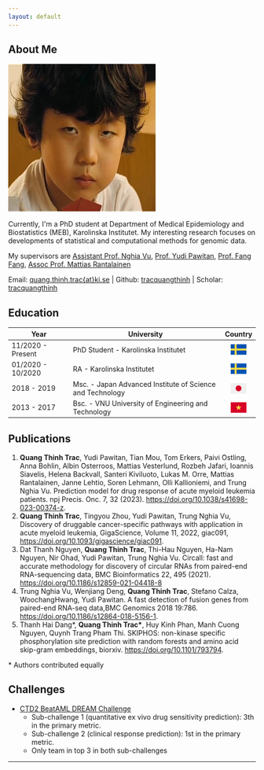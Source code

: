 ```yaml
---
layout: default
---
```


## About Me

<img class="profile-picture" src="me.jpg">

Currently, I'm a PhD student at Department of Medical Epidemiology and Biostatistics (MEB), Karolinska Institutet. My interesting research focuses on developments of statistical and computational methods for genomic data.

My supervisors are  <a href="https://staff.ki.se/people/nghvu">Assistant Prof. Nghia Vu</a>, <a href="http://fafner.meb.ki.se/personal/yudpaw/" target="_blank">Prof. Yudi Pawitan</a>, <a href="https://staff.ki.se/people/fanfan" target="_blank">Prof. Fang Fang</a>, <a href="https://staff.ki.se/people/matran" target="_blank"> Assoc Prof. Mattias Rantalainen</a>

Email: <a href="mailto:quang.thinh.trac@ki.se">quang.thinh.trac{at}ki.se</a> \| Github: <a href="https://github.com/tracquangthinh">tracquangthinh</a> \| Scholar: <a href="https://scholar.google.com/citations?user=gkQ5GmIAAAAJ&hl=en">tracquangthinh</a>

## Education

Year | University | Country
------|-------|--
11/2020 - Present | PhD Student - Karolinska Institutet | <img src="img/sweden.png" style="width:32px;height:32px;display: block;margin-left: auto;margin-right: auto;">
01/2020 - 10/2020 | RA - Karolinska Institutet | <img src="img/sweden.png" style="width:32px;height:32px;display: block;margin-left: auto;margin-right: auto;">
2018 - 2019 | Msc. - Japan Advanced Institute of Science and Technology| <img src="img/japan.png" style="width:32px;height:32px;display: block;margin-left: auto;margin-right: auto;">
2013 - 2017 | Bsc. - VNU University of Engineering and Technology| <img src="img/vietnam.png" style="width:32px;height:32px;display: block;margin-left: auto;margin-right: auto;">

<!-- Here is a blockquote

> To a great mind, nothing is little -->

## Publications

1. **Quang Thinh Trac**, Yudi Pawitan, Tian Mou, Tom Erkers, Paivi  ̈Ostling, Anna Bohlin, Albin  ̈Osterroos, Mattias Vesterlund, Rozbeh Jafari, Ioannis Siavelis, Helena Backvall, Santeri Kiviluoto, Lukas M. Orre, Mattias Rantalainen, Janne Lehtio, Soren Lehmann, Olli Kallioniemi, and Trung Nghia Vu. Prediction model for drug response of acute myeloid leukemia patients. npj Precis. Onc. 7, 32 (2023). <a href="https://doi.org/10.1038/s41698-023-00374-z">https://doi.org/10.1038/s41698-023-00374-z</a>.
2. **Quang Thinh Trac**, Tingyou Zhou, Yudi Pawitan, Trung Nghia Vu, Discovery of druggable cancer-specific pathways with application in acute myeloid leukemia, GigaScience, Volume 11, 2022, giac091, <a href="https://doi.org/10.1093/gigascience/giac091">https://doi.org/10.1093/gigascience/giac091</a>.
3. Dat Thanh Nguyen, **Quang Thinh Trac**, Thi-Hau Nguyen, Ha-Nam Nguyen, Nir Ohad, Yudi Pawitan, Trung Nghia Vu. Circall: fast and accurate methodology for discovery of circular RNAs from paired-end RNA-sequencing data, BMC Bioinformatics 22, 495 (2021). <a href="https://doi.org/10.1186/s12859-021-04418-8">https://doi.org/10.1186/s12859-021-04418-8</a>
4. Trung Nghia Vu, Wenjiang Deng, **Quang Thinh Trac**, Stefano Calza, WoochangHwang, Yudi Pawitan. A fast detection of fusion genes from paired-end RNA-seq data,BMC Genomics 2018 19:786. <a href="https://doi.org/10.1186/s12864-018-5156-1">https://doi.org/10.1186/s12864-018-5156-1</a>.
5. Thanh Hai Dang\*, **Quang Thinh Trac\***, Huy Kinh Phan, Manh Cuong Nguyen, Quynh Trang Pham Thi. SKIPHOS: non-kinase specific phosphorylation site prediction with random forests and amino acid skip-gram embeddings, biorxiv. <a href="https://doi.org/10.1101/793794">https://doi.org/10.1101/793794</a>.

\* Authors contributed equally

## Challenges
- [CTD2 BeatAML DREAM Challenge](https://www.synapse.org/#!Synapse:syn20940518/wiki/596265)
  - Sub-challenge 1 (quantitative ex vivo drug sensitivity prediction):  3th in the primary metric.
  - Sub-challenge 2 (clinical response prediction): 1st in the primary metric.
  - Only team in top 3 in both sub-challenges
  
---
